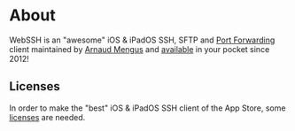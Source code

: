 # About
WebSSH is an "awesome" iOS & iPadOS SSH, SFTP and [Port Forwarding](/documentation/help/networking/port-forwarding/) client maintained by [Arnaud Mengus](/sponsor/) and [available](https://apps.apple.com/us/app/webssh/id497714887) in your pocket since 2012!

## Licenses
In order to make the "best" iOS & iPadOS SSH client of the App Store, some [licenses](/documentation/licenses/) are needed.
